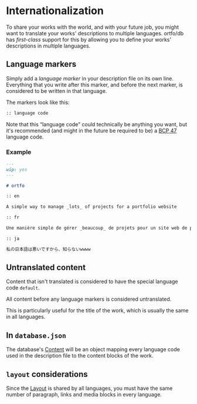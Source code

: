 # Internationalization

To share your works with the world, and with your future job, you might want to translate your works' descriptions to multiple languages. ortfo/db has _first-class_ support for this by allowing you to define your works' descriptions in multiple languages.

## Language markers

Simply add a _language marker_ in your description file on its own line. Everything that you write after this marker, and before the next marker, is considered to be written in that language.

The markers look like this:

```md
:: language code
```

Note that this “language code” could technically be anything you want, but it's recommended (and might in the future be required to be) a [BCP 47](https://en.wikipedia.org/wiki/IETF_language_tag#List_of_common_primary_language_subtags) language code.

### Example

```md
---
wip: yes
---

# ortfo

:: en

A simple way to manage _lots_ of projects for a portfolio website

:: fr

Une manière simple de gérer _beaucoup_ de projets pour un site web de portfolio

:: ja

私の日本語は悪いですから、知らないwwww
```

## Untranslated content

Content that isn't translated is considered to have the special language code `default`.

All content before any language markers is considered untranslated.

This is particularly useful for the title of the work, which is usually the same in all languages.

## In `database.json`

The database's [Content](/db/database-format.md#content) will be an object mapping every language code used in the description file to the content blocks of the work.

## `layout` considerations

Since the [Layout](/db/layouts.md) is shared by all languages, you must have the same number of paragraph, links and media blocks in every language.
